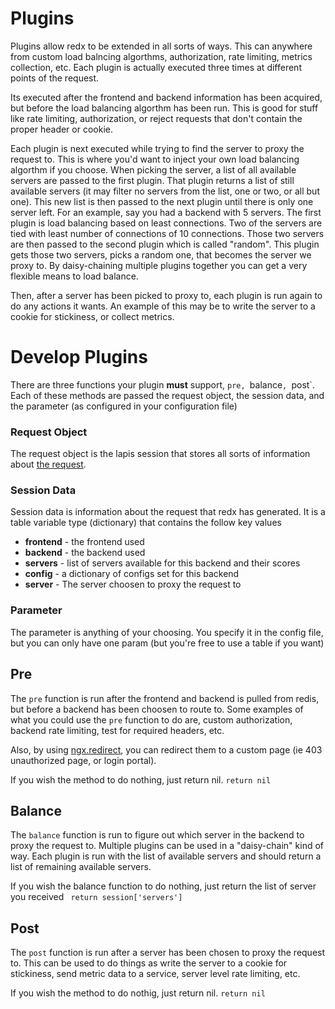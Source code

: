 Plugins
=======

Plugins allow redx to be extended in all sorts of ways. This can anywhere from custom load balncing algorthms, authorization, rate limiting, metrics collection, etc. Each plugin is actually executed three times at different points of the request. 

Its executed after the frontend and backend information has been acquired, but before the load balancing algorthm has been run. This is good for stuff like rate limiting, authorization, or reject requests that don't contain the proper header or cookie. 

Each plugin is next executed while trying to find the server to proxy the request to. This is where you'd want to inject your own load balancing algorthm if you choose. When picking the server, a list of all available servers are passed to the first plugin. That plugin returns a list of still available servers (it may filter no servers from the list, one or two, or all but one). This new list is then passed to the next plugin until there is only one server left.
For an example, say you had a backend with 5 servers. The first plugin is load balancing based on least connections. Two of the servers are tied with least number of connections of 10 connections. Those two servers are then passed to the second plugin which is called "random". This plugin gets those two servers, picks a random one, that becomes the server we proxy to. By daisy-chaining multiple plugins together you can get a very flexible means to load balance. 

Then, after a server has been picked to proxy to, each plugin is run again to do any actions it wants. An example of this may be to write the server to a cookie for stickiness, or collect metrics.

Develop Plugins
===============

There are three functions your plugin **must** support, `pre, `balance`, `post`. Each of these methods are passed the request object, the session data, and the parameter (as configured in your configuration file)

### Request Object
The request object is the lapis session that stores all sorts of information about [the request](http://leafo.net/lapis/reference/actions.html#request-object).

### Session Data
Session data is information about the request that redx has generated. It is a table variable type (dictionary) that contains the follow key values
 * **frontend** - the frontend used
 * **backend** - the backend used
 * **servers** - list of servers available for this backend and their scores
 * **config** - a dictionary of configs set for this backend
 * **server** - The server choosen to proxy the request to

### Parameter
The parameter is anything of your choosing. You specify it in the config file, but you can only have one param (but you're free to use a table if you want)

## Pre
The `pre` function is run after the frontend and backend is pulled from redis, but before a backend has been choosen to route to. Some examples of what you could use the `pre` function to do are, custom authorization, backend rate limiting, test for required headers, etc.

Also, by using [ngx.redirect](http://wiki.nginx.org/HttpLuaModule#ngx.redirect), you can redirect them to a custom page (ie 403 unauthorized page, or login portal).

If you wish the method to do nothing, just return nil.
```return nil```

## Balance
The `balance` function is run to figure out which server in the backend to proxy the request to. Multiple plugins can be used in a "daisy-chain" kind of way. Each plugin is run with the list of available servers and should return a list of remaining available servers. 

If you wish the balance function to do nothing, just return the list of server you received
``` return session['servers']```

## Post
The `post` function is run after a server has been chosen to proxy the request to. This can be used to do things as write the server to a cookie for stickiness, send metric data to a service, server level rate limiting, etc.

If you wish the method to do nothig, just return nil.
```return nil```
